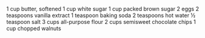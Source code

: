 1 cup butter, softened
1 cup white sugar
1 cup packed brown sugar
2 eggs 
2 teaspoons vanilla extract
1 teaspoon baking soda
2 teaspoons hot water
½ teaspoon salt
3 cups all-purpose flour 
2 cups semisweet chocolate chips
1 cup chopped walnuts
